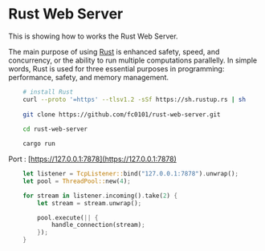 # Rust Web Server

This is showing how to works the Rust Web Server.

The main purpose of using [Rust](https://www.rust-lang.org/learn) is enhanced safety, speed, and concurrency, or the ability to run multiple computations parallelly. In simple words, Rust is used for three essential purposes in programming: performance, safety, and memory management.

```bash
    # install Rust
    curl --proto '=https' --tlsv1.2 -sSf https://sh.rustup.rs | sh
    
    git clone https://github.com/fc0101/rust-web-server.git
    
    cd rust-web-server

    cargo run
```

Port : [https://127.0.0.1:7878](https://127.0.0.1:7878)

```rust
    let listener = TcpListener::bind("127.0.0.1:7878").unwrap();
    let pool = ThreadPool::new(4);

    for stream in listener.incoming().take(2) {
        let stream = stream.unwrap();

        pool.execute(|| {
            handle_connection(stream);
        });
    }
```
